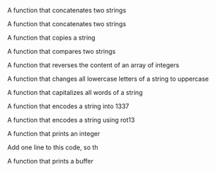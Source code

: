 A function that concatenates two strings

A function that concatenates two strings

A function that copies a string

A function that compares two strings

A function that reverses the content of an array of integers

A function that changes all lowercase letters of a string to uppercase

A function that capitalizes all words of a string

A function that encodes a string into 1337

A function that encodes a string using rot13

A function that prints an integer

Add one line to this code, so th

A function that prints a buffer
